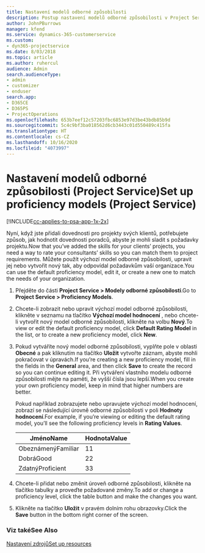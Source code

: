 ```yaml
---
title: Nastavení modelů odborné způsobilosti
description: Postup nastavení modelů odborné způsobilosti v Project Service
author: JohnPBurrows
manager: kfend
ms.service: dynamics-365-customerservice
ms.custom:
- dyn365-projectservice
ms.date: 8/03/2018
ms.topic: article
ms.author: ruhercul
audience: Admin
search.audienceType:
- admin
- customizer
- enduser
search.app:
- D365CE
- D365PS
- ProjectOperations
ms.openlocfilehash: 653b7eef12c57203fbc6853e97d3be43bdb85b9d
ms.sourcegitcommit: 5c4c9bf3ba018562d6cb3443c01d550489c415fa
ms.translationtype: HT
ms.contentlocale: cs-CZ
ms.lasthandoff: 10/16/2020
ms.locfileid: "4073997"
---
```

# <a name="set-up-proficiency-models-project-service"></a><span data-ttu-id="c8f9a-103">Nastavení modelů odborné způsobilosti (Project Service)</span><span class="sxs-lookup"><span data-stu-id="c8f9a-103">Set up proficiency models (Project Service)</span></span>

[!INCLUDE[cc-applies-to-psa-app-1x-2x](../includes/cc-applies-to-psa-app-1x-2x.md)]

<span data-ttu-id="c8f9a-104">Nyní, když jste přidali dovednosti pro projekty svých klientů, potřebujete způsob, jak hodnotit dovednosti poradců, abyste je mohli sladit s požadavky projektu.</span><span class="sxs-lookup"><span data-stu-id="c8f9a-104">Now that you’ve added the skills for your clients’ projects, you need a way to rate your consultants’ skills so you can match them to project requirements.</span></span> <span data-ttu-id="c8f9a-105">Můžete použít výchozí model odborné způsobilosti, upravit jej nebo vytvořit nový tak, aby odpovídal požadavkům vaší organizace.</span><span class="sxs-lookup"><span data-stu-id="c8f9a-105">You can use the default proficiency model, edit it, or create a new one to match the needs of your organization.</span></span>  
  
1.  <span data-ttu-id="c8f9a-106">Přejděte do části **Project Service > Modely odborné způsobilosti**.</span><span class="sxs-lookup"><span data-stu-id="c8f9a-106">Go to **Project Service > Proficiency Models**.</span></span>  
  
2.  <span data-ttu-id="c8f9a-107">Chcete-li zobrazit nebo upravit výchozí model odborné způsobilosti, klikněte v seznamu na tlačítko **Výchozí model hodnocení** , nebo chcete-li vytvořit nový model odborné způsobilosti, klikněte na volbu **Nový**.</span><span class="sxs-lookup"><span data-stu-id="c8f9a-107">To view or edit the default proficiency model, click **Default Rating Model** in the list, or to create a new proficiency model, click **New**.</span></span>  
  
3.  <span data-ttu-id="c8f9a-108">Pokud vytváříte nový model odborné způsobilosti, vyplňte pole v oblasti **Obecné** a pak kliknutím na tlačítko **Uložit** vytvořte záznam, abyste mohli pokračovat v úpravách.</span><span class="sxs-lookup"><span data-stu-id="c8f9a-108">If you’re creating a new proficiency model, fill in the fields in the **General** area, and then click **Save** to create the record so you can continue editing it.</span></span> <span data-ttu-id="c8f9a-109">Při vytváření vlastního modelu odborné způsobilosti mějte na paměti, že vyšší čísla jsou lepší.</span><span class="sxs-lookup"><span data-stu-id="c8f9a-109">When you create your own proficiency model, keep in mind that higher numbers are better.</span></span>  
  
     <span data-ttu-id="c8f9a-110">Pokud například zobrazujete nebo upravujete výchozí model hodnocení, zobrazí se následující úrovně odborné způsobilosti v poli **Hodnoty hodnocení**.</span><span class="sxs-lookup"><span data-stu-id="c8f9a-110">For example, if you’re viewing or editing the default rating model, you’ll see the following proficiency levels in **Rating Values**.</span></span>  
  
    |<span data-ttu-id="c8f9a-111">Jméno</span><span class="sxs-lookup"><span data-stu-id="c8f9a-111">Name</span></span>|<span data-ttu-id="c8f9a-112">Hodnota</span><span class="sxs-lookup"><span data-stu-id="c8f9a-112">Value</span></span>|  
    |----------|-----------|  
    |<span data-ttu-id="c8f9a-113">Obeznámený</span><span class="sxs-lookup"><span data-stu-id="c8f9a-113">Familiar</span></span>|<span data-ttu-id="c8f9a-114">1</span><span class="sxs-lookup"><span data-stu-id="c8f9a-114">1</span></span>|  
    |<span data-ttu-id="c8f9a-115">Dobrá</span><span class="sxs-lookup"><span data-stu-id="c8f9a-115">Good</span></span>|<span data-ttu-id="c8f9a-116">2</span><span class="sxs-lookup"><span data-stu-id="c8f9a-116">2</span></span>|  
    |<span data-ttu-id="c8f9a-117">Zdatný</span><span class="sxs-lookup"><span data-stu-id="c8f9a-117">Proficient</span></span>|<span data-ttu-id="c8f9a-118">3</span><span class="sxs-lookup"><span data-stu-id="c8f9a-118">3</span></span>|  
  
4.  <span data-ttu-id="c8f9a-119">Chcete-li přidat nebo změnit úroveň odborné způsobilosti, klikněte na tlačítko tabulky a proveďte požadované změny.</span><span class="sxs-lookup"><span data-stu-id="c8f9a-119">To add or change a proficiency level, click the table button and make the changes you want.</span></span>  
  
5.  <span data-ttu-id="c8f9a-120">Klikněte na tlačítko **Uložit** v pravém dolním rohu obrazovky.</span><span class="sxs-lookup"><span data-stu-id="c8f9a-120">Click the **Save** button in the bottom right corner of the screen.</span></span>  
  
### <a name="see-also"></a><span data-ttu-id="c8f9a-121">Viz také</span><span class="sxs-lookup"><span data-stu-id="c8f9a-121">See Also</span></span>  
 [<span data-ttu-id="c8f9a-122">Nastavení zdrojů</span><span class="sxs-lookup"><span data-stu-id="c8f9a-122">Set up resources</span></span>](../psa/set-up-resources.md)
